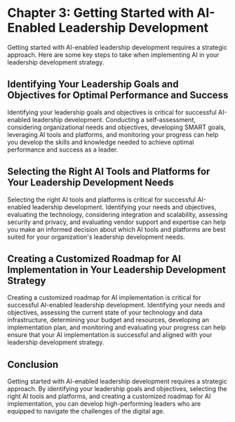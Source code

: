 Chapter 3: Getting Started with AI-Enabled Leadership Development
=================================================================

Getting started with AI-enabled leadership development requires a strategic approach. Here are some key steps to take when implementing AI in your leadership development strategy.

Identifying Your Leadership Goals and Objectives for Optimal Performance and Success
------------------------------------------------------------------------------------

Identifying your leadership goals and objectives is critical for successful AI-enabled leadership development. Conducting a self-assessment, considering organizational needs and objectives, developing SMART goals, leveraging AI tools and platforms, and monitoring your progress can help you develop the skills and knowledge needed to achieve optimal performance and success as a leader.

Selecting the Right AI Tools and Platforms for Your Leadership Development Needs
--------------------------------------------------------------------------------

Selecting the right AI tools and platforms is critical for successful AI-enabled leadership development. Identifying your needs and objectives, evaluating the technology, considering integration and scalability, assessing security and privacy, and evaluating vendor support and expertise can help you make an informed decision about which AI tools and platforms are best suited for your organization's leadership development needs.

Creating a Customized Roadmap for AI Implementation in Your Leadership Development Strategy
-------------------------------------------------------------------------------------------

Creating a customized roadmap for AI implementation is critical for successful AI-enabled leadership development. Identifying your needs and objectives, assessing the current state of your technology and data infrastructure, determining your budget and resources, developing an implementation plan, and monitoring and evaluating your progress can help ensure that your AI implementation is successful and aligned with your leadership development strategy.

Conclusion
----------

Getting started with AI-enabled leadership development requires a strategic approach. By identifying your leadership goals and objectives, selecting the right AI tools and platforms, and creating a customized roadmap for AI implementation, you can develop high-performing leaders who are equipped to navigate the challenges of the digital age.
